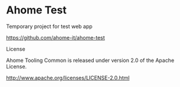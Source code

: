 Ahome Test
======

Temporary project for test web app

https://github.com/ahome-it/ahome-test

License

Ahome Tooling Common is released under version 2.0 of the Apache License.

http://www.apache.org/licenses/LICENSE-2.0.html
